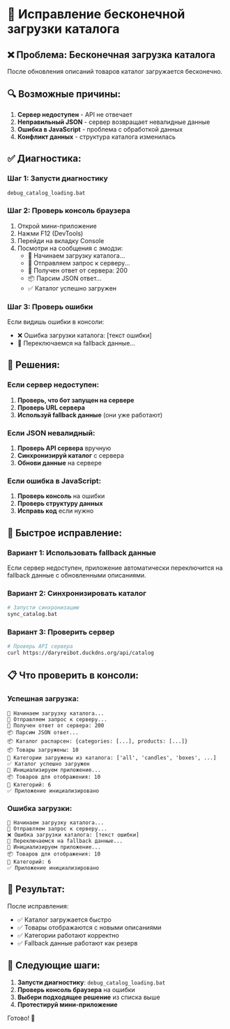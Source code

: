 # 🔧 Исправление бесконечной загрузки каталога

## ❌ Проблема: Бесконечная загрузка каталога

После обновления описаний товаров каталог загружается бесконечно.

## 🔍 Возможные причины:

1. **Сервер недоступен** - API не отвечает
2. **Неправильный JSON** - сервер возвращает невалидные данные
3. **Ошибка в JavaScript** - проблема с обработкой данных
4. **Конфликт данных** - структура каталога изменилась

## ✅ Диагностика:

### **Шаг 1: Запусти диагностику**
```bash
debug_catalog_loading.bat
```

### **Шаг 2: Проверь консоль браузера**
1. Открой мини-приложение
2. Нажми F12 (DevTools)
3. Перейди на вкладку Console
4. Посмотри на сообщения с эмодзи:
   - 🔄 Начинаем загрузку каталога...
   - 📡 Отправляем запрос к серверу...
   - 📡 Получен ответ от сервера: 200
   - 📦 Парсим JSON ответ...
   - ✅ Каталог успешно загружен

### **Шаг 3: Проверь ошибки**
Если видишь ошибки в консоли:
- ❌ Ошибка загрузки каталога: [текст ошибки]
- 🔄 Переключаемся на fallback данные...

## 🚀 Решения:

### **Если сервер недоступен:**
1. **Проверь, что бот запущен на сервере**
2. **Проверь URL сервера**
3. **Используй fallback данные** (они уже работают)

### **Если JSON невалидный:**
1. **Проверь API сервера** вручную
2. **Синхронизируй каталог** с сервера
3. **Обнови данные** на сервере

### **Если ошибка в JavaScript:**
1. **Проверь консоль** на ошибки
2. **Проверь структуру данных**
3. **Исправь код** если нужно

## 🔧 Быстрое исправление:

### **Вариант 1: Использовать fallback данные**
Если сервер недоступен, приложение автоматически переключится на fallback данные с обновленными описаниями.

### **Вариант 2: Синхронизировать каталог**
```bash
# Запусти синхронизацию
sync_catalog.bat
```

### **Вариант 3: Проверить сервер**
```bash
# Проверь API сервера
curl https://daryreibot.duckdns.org/api/catalog
```

## 📋 Что проверить в консоли:

### **Успешная загрузка:**
```
🔄 Начинаем загрузку каталога...
📡 Отправляем запрос к серверу...
📡 Получен ответ от сервера: 200
📦 Парсим JSON ответ...
📦 Каталог распарсен: {categories: [...], products: [...]}
📦 Товары загружены: 10
📁 Категории загружены из каталога: ['all', 'candles', 'boxes', ...]
✅ Каталог успешно загружен
🚀 Инициализируем приложение...
📦 Товаров для отображения: 10
📁 Категорий: 6
✅ Приложение инициализировано
```

### **Ошибка загрузки:**
```
🔄 Начинаем загрузку каталога...
📡 Отправляем запрос к серверу...
❌ Ошибка загрузки каталога: [текст ошибки]
🔄 Переключаемся на fallback данные...
🚀 Инициализируем приложение...
📦 Товаров для отображения: 10
📁 Категорий: 6
✅ Приложение инициализировано
```

## 🎯 Результат:

После исправления:
- ✅ Каталог загружается быстро
- ✅ Товары отображаются с новыми описаниями
- ✅ Категории работают корректно
- ✅ Fallback данные работают как резерв

## 🚀 Следующие шаги:

1. **Запусти диагностику**: `debug_catalog_loading.bat`
2. **Проверь консоль браузера** на ошибки
3. **Выбери подходящее решение** из списка выше
4. **Протестируй мини-приложение**

Готово! 🎉
